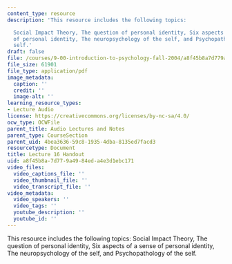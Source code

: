 ```yaml
---
content_type: resource
description: 'This resource includes the following topics:

  Social Impact Theory, The question of personal identity, Six aspects of a sense
  of personal identity, The neuropsychology of the self, and Psychopathology of the
  self.'
draft: false
file: /courses/9-00-introduction-to-psychology-fall-2004/a8f45b8a7d779a4984eda4e3d1ebc171_h16_1.pdf
file_size: 61901
file_type: application/pdf
image_metadata:
  caption: ''
  credit: ''
  image-alt: ''
learning_resource_types:
- Lecture Audio
license: https://creativecommons.org/licenses/by-nc-sa/4.0/
ocw_type: OCWFile
parent_title: Audio Lectures and Notes
parent_type: CourseSection
parent_uid: 4bea3636-59c8-1935-4dba-8135ed7facd3
resourcetype: Document
title: Lecture 16 Handout
uid: a8f45b8a-7d77-9a49-84ed-a4e3d1ebc171
video_files:
  video_captions_file: ''
  video_thumbnail_file: ''
  video_transcript_file: ''
video_metadata:
  video_speakers: ''
  video_tags: ''
  youtube_description: ''
  youtube_id: ''
---
```

This resource includes the following topics:
Social Impact Theory, The question of personal identity, Six aspects of a sense of personal identity, The neuropsychology of the self, and Psychopathology of the self.